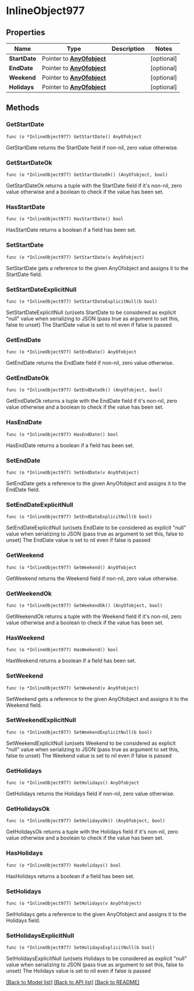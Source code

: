 # InlineObject977

## Properties

Name | Type | Description | Notes
------------ | ------------- | ------------- | -------------
**StartDate** | Pointer to [**AnyOfobject**](anyOf&lt;object&gt;.md) |  | [optional] 
**EndDate** | Pointer to [**AnyOfobject**](anyOf&lt;object&gt;.md) |  | [optional] 
**Weekend** | Pointer to [**AnyOfobject**](anyOf&lt;object&gt;.md) |  | [optional] 
**Holidays** | Pointer to [**AnyOfobject**](anyOf&lt;object&gt;.md) |  | [optional] 

## Methods

### GetStartDate

`func (o *InlineObject977) GetStartDate() AnyOfobject`

GetStartDate returns the StartDate field if non-nil, zero value otherwise.

### GetStartDateOk

`func (o *InlineObject977) GetStartDateOk() (AnyOfobject, bool)`

GetStartDateOk returns a tuple with the StartDate field if it's non-nil, zero value otherwise
and a boolean to check if the value has been set.

### HasStartDate

`func (o *InlineObject977) HasStartDate() bool`

HasStartDate returns a boolean if a field has been set.

### SetStartDate

`func (o *InlineObject977) SetStartDate(v AnyOfobject)`

SetStartDate gets a reference to the given AnyOfobject and assigns it to the StartDate field.

### SetStartDateExplicitNull

`func (o *InlineObject977) SetStartDateExplicitNull(b bool)`

SetStartDateExplicitNull (un)sets StartDate to be considered as explicit "null" value
when serializing to JSON (pass true as argument to set this, false to unset)
The StartDate value is set to nil even if false is passed
### GetEndDate

`func (o *InlineObject977) GetEndDate() AnyOfobject`

GetEndDate returns the EndDate field if non-nil, zero value otherwise.

### GetEndDateOk

`func (o *InlineObject977) GetEndDateOk() (AnyOfobject, bool)`

GetEndDateOk returns a tuple with the EndDate field if it's non-nil, zero value otherwise
and a boolean to check if the value has been set.

### HasEndDate

`func (o *InlineObject977) HasEndDate() bool`

HasEndDate returns a boolean if a field has been set.

### SetEndDate

`func (o *InlineObject977) SetEndDate(v AnyOfobject)`

SetEndDate gets a reference to the given AnyOfobject and assigns it to the EndDate field.

### SetEndDateExplicitNull

`func (o *InlineObject977) SetEndDateExplicitNull(b bool)`

SetEndDateExplicitNull (un)sets EndDate to be considered as explicit "null" value
when serializing to JSON (pass true as argument to set this, false to unset)
The EndDate value is set to nil even if false is passed
### GetWeekend

`func (o *InlineObject977) GetWeekend() AnyOfobject`

GetWeekend returns the Weekend field if non-nil, zero value otherwise.

### GetWeekendOk

`func (o *InlineObject977) GetWeekendOk() (AnyOfobject, bool)`

GetWeekendOk returns a tuple with the Weekend field if it's non-nil, zero value otherwise
and a boolean to check if the value has been set.

### HasWeekend

`func (o *InlineObject977) HasWeekend() bool`

HasWeekend returns a boolean if a field has been set.

### SetWeekend

`func (o *InlineObject977) SetWeekend(v AnyOfobject)`

SetWeekend gets a reference to the given AnyOfobject and assigns it to the Weekend field.

### SetWeekendExplicitNull

`func (o *InlineObject977) SetWeekendExplicitNull(b bool)`

SetWeekendExplicitNull (un)sets Weekend to be considered as explicit "null" value
when serializing to JSON (pass true as argument to set this, false to unset)
The Weekend value is set to nil even if false is passed
### GetHolidays

`func (o *InlineObject977) GetHolidays() AnyOfobject`

GetHolidays returns the Holidays field if non-nil, zero value otherwise.

### GetHolidaysOk

`func (o *InlineObject977) GetHolidaysOk() (AnyOfobject, bool)`

GetHolidaysOk returns a tuple with the Holidays field if it's non-nil, zero value otherwise
and a boolean to check if the value has been set.

### HasHolidays

`func (o *InlineObject977) HasHolidays() bool`

HasHolidays returns a boolean if a field has been set.

### SetHolidays

`func (o *InlineObject977) SetHolidays(v AnyOfobject)`

SetHolidays gets a reference to the given AnyOfobject and assigns it to the Holidays field.

### SetHolidaysExplicitNull

`func (o *InlineObject977) SetHolidaysExplicitNull(b bool)`

SetHolidaysExplicitNull (un)sets Holidays to be considered as explicit "null" value
when serializing to JSON (pass true as argument to set this, false to unset)
The Holidays value is set to nil even if false is passed

[[Back to Model list]](../README.md#documentation-for-models) [[Back to API list]](../README.md#documentation-for-api-endpoints) [[Back to README]](../README.md)


